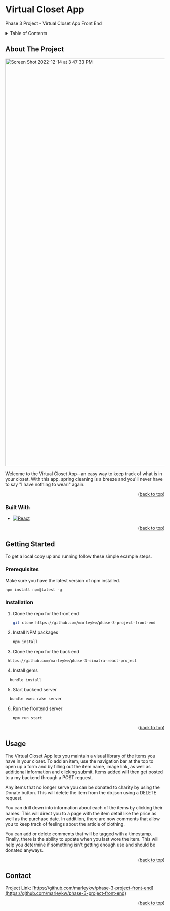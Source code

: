# Virtual Closet App
Phase 3 Project - Virtual Closet App Front End
<!-- Improved compatibility of back to top link: See: https://github.com/othneildrew/Best-README-Template/pull/73 -->
<a name="readme-top"></a>


<!-- TABLE OF CONTENTS -->
<details>
  <summary>Table of Contents</summary>
  <ol>
    <li>
      <a href="#about-the-project">About The Project</a>
      <ul>
        <li><a href="#built-with">Built With</a></li>
      </ul>
    </li>
    <li>
      <a href="#getting-started">Getting Started</a>
      <ul>
        <li><a href="#prerequisites">Prerequisites</a></li>
        <li><a href="#installation">Installation</a></li>
      </ul>
    </li>
    <li><a href="#usage">Usage</a></li>
  </ol>
</details>



<!-- ABOUT THE PROJECT -->
## About The Project

<img width="1285" alt="Screen Shot 2022-12-14 at 3 47 33 PM" src="https://user-images.githubusercontent.com/105661534/207712553-c868239d-dcda-484e-a220-5b2889dfbb7b.png">

Welcome to the Virtual Closet App--an easy way to keep track of what is in your closet. With this app, spring cleaning is a breeze and you'll never have to say "I have nothing to wear!" again. 

<p align="right">(<a href="#readme-top">back to top</a>)</p>



### Built With

* [![React][React.js]][React-url]

<p align="right">(<a href="#readme-top">back to top</a>)</p>



<!-- GETTING STARTED -->
## Getting Started

To get a local copy up and running follow these simple example steps.

### Prerequisites

Make sure you have the latest version of npm installed. 
  ```shh
  npm install npm@latest -g
  ```

### Installation

1. Clone the repo for the front end
   ```sh
   git clone https://github.com/marleykw/phase-3-project-front-end
   ```
2. Install NPM packages
   ```sh
   npm install
   ```
3. Clone the repo for the back end 
  ```sh
   https://github.com/marleykw/phase-3-sinatra-react-project
   ```
4. Install gems
  ```sh
    bundle install
  ```
5. Start backend server
  ```sh
    bundle exec rake server
  ```
6. Run the frontend server
   ```sh
   npm run start
   ```

<p align="right">(<a href="#readme-top">back to top</a>)</p>



<!-- USAGE EXAMPLES -->
## Usage
The Virtual Closet App lets you maintain a visual library of the items you have in your closet. To add an item, use the navigation bar at the top to open up a form and by filling out the item name, image link, as well as additional information and clicking submit. Items added will then get posted to a my backend through a POST request. 

Any items that no longer serve you can be donated to charity by using the Donate button. This will delete the item from the db.json using a DELETE request. 

You can drill down into information about each of the items by clicking their names. This will direct you to a page with the item detail like the price as well as the purchase date. In additiion, there are now comments that allow you to keep track of feelings about the article of clothing. 

You can add or delete comments that will be tagged with a timestamp. Finally, there is the ability to update when you last wore the item. This will help you determine if something isn't getting enough use and should be donated anyways. 

<p align="right">(<a href="#readme-top">back to top</a>)</p>


<!-- CONTACT -->
## Contact

Project Link: [https://github.com/marleykw/phase-3-project-front-end](https://github.com/marleykw/phase-3-project-front-end)

<p align="right">(<a href="#readme-top">back to top</a>)</p>




<!-- MARKDOWN LINKS & IMAGES -->
<!-- https://www.markdownguide.org/basic-syntax/#reference-style-links -->
[contributors-shield]: https://img.shields.io/github/contributors/github_username/repo_name.svg?style=for-the-badge
[contributors-url]: https://github.com/github_username/repo_name/graphs/contributors
[forks-shield]: https://img.shields.io/github/forks/github_username/repo_name.svg?style=for-the-badge
[forks-url]: https://github.com/github_username/repo_name/network/members
[stars-shield]: https://img.shields.io/github/stars/github_username/repo_name.svg?style=for-the-badge
[stars-url]: https://github.com/github_username/repo_name/stargazers
[issues-shield]: https://img.shields.io/github/issues/github_username/repo_name.svg?style=for-the-badge
[issues-url]: https://github.com/github_username/repo_name/issues
[license-shield]: https://img.shields.io/github/license/github_username/repo_name.svg?style=for-the-badge
[license-url]: https://github.com/github_username/repo_name/blob/master/LICENSE.txt
[linkedin-shield]: https://img.shields.io/badge/-LinkedIn-black.svg?style=for-the-badge&logo=linkedin&colorB=555
[linkedin-url]: https://linkedin.com/in/linkedin_username
[product-screenshot]: images/screenshot.png
[Next.js]: https://img.shields.io/badge/next.js-000000?style=for-the-badge&logo=nextdotjs&logoColor=white
[Next-url]: https://nextjs.org/
[React.js]: https://img.shields.io/badge/React-20232A?style=for-the-badge&logo=react&logoColor=61DAFB
[React-url]: https://reactjs.org/
[Vue.js]: https://img.shields.io/badge/Vue.js-35495E?style=for-the-badge&logo=vuedotjs&logoColor=4FC08D
[Vue-url]: https://vuejs.org/
[Angular.io]: https://img.shields.io/badge/Angular-DD0031?style=for-the-badge&logo=angular&logoColor=white
[Angular-url]: https://angular.io/
[Svelte.dev]: https://img.shields.io/badge/Svelte-4A4A55?style=for-the-badge&logo=svelte&logoColor=FF3E00
[Svelte-url]: https://svelte.dev/
[Laravel.com]: https://img.shields.io/badge/Laravel-FF2D20?style=for-the-badge&logo=laravel&logoColor=white
[Laravel-url]: https://laravel.com
[Bootstrap.com]: https://img.shields.io/badge/Bootstrap-563D7C?style=for-the-badge&logo=bootstrap&logoColor=white
[Bootstrap-url]: https://getbootstrap.com
[JQuery.com]: https://img.shields.io/badge/jQuery-0769AD?style=for-the-badge&logo=jquery&logoColor=white
[JQuery-url]: https://jquery.com 